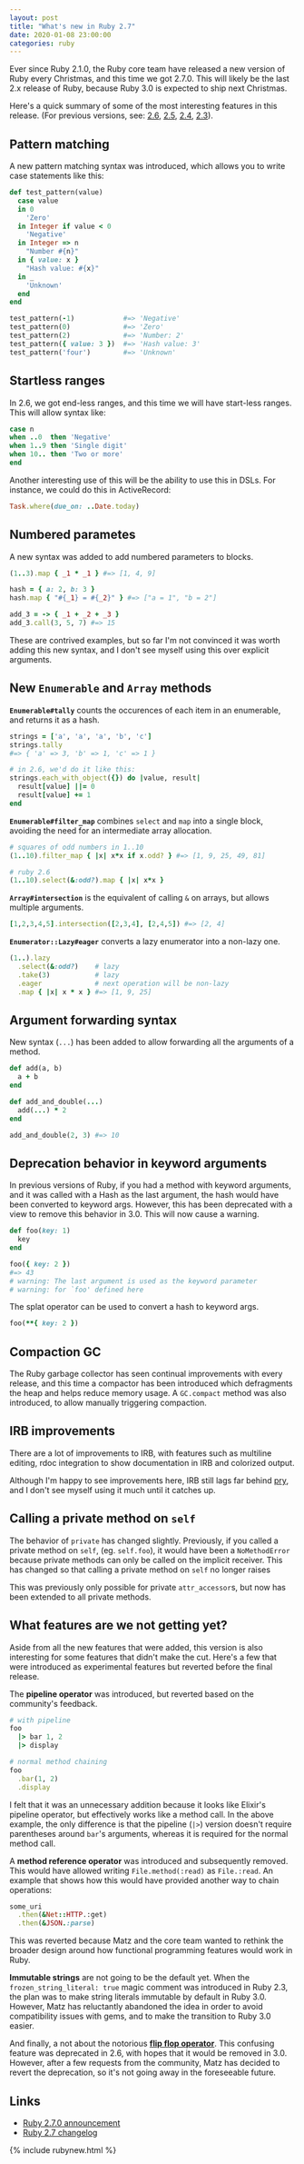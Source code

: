 ```yaml
---
layout: post
title: "What's new in Ruby 2.7"
date: 2020-01-08 23:00:00
categories: ruby
---
```


Ever since Ruby 2.1.0,
the Ruby core team have released a new version of Ruby every Christmas,
and this time we got 2.7.0.
This will likely be the last 2.x release of Ruby,
because Ruby 3.0 is expected to ship next Christmas.

Here's a quick summary
of some of the most interesting features in this release.
(For previous versions, see:
[2.6](/posts/ruby-2-6/),
[2.5](/posts/ruby-2-5-features/),
[2.4](/posts/ruby-2-4-features/),
[2.3](/posts/ruby-2-3-features/)).

## Pattern matching

A new pattern matching syntax was introduced,
which allows you to write case statements like this:

```ruby
def test_pattern(value)
  case value
  in 0
    'Zero'
  in Integer if value < 0
    'Negative'
  in Integer => n
    "Number #{n}"
  in { value: x }
    "Hash value: #{x}"
  in _
    'Unknown'
  end
end

test_pattern(-1)            #=> 'Negative'
test_pattern(0)             #=> 'Zero'
test_pattern(2)             #=> 'Number: 2'
test_pattern({ value: 3 })  #=> 'Hash value: 3'
test_pattern('four')        #=> 'Unknown'
```

## Startless ranges

In 2.6, we got end-less ranges,
and this time we will have start-less ranges.
This will allow syntax like:

```ruby
case n
when ..0  then 'Negative'
when 1..9 then 'Single digit'
when 10.. then 'Two or more'
end
```

Another interesting use of this
will be the ability to use this in DSLs.
For instance,
we could do this in ActiveRecord:

```ruby
Task.where(due_on: ..Date.today)
```

## Numbered parametes

A new syntax was added
to add numbered parameters to blocks.

```ruby
(1..3).map { _1 * _1 } #=> [1, 4, 9]

hash = { a: 2, b: 3 }
hash.map { "#{_1} = #{_2}" } #=> ["a = 1", "b = 2"]

add_3 = -> { _1 + _2 + _3 }
add_3.call(3, 5, 7) #=> 15
```

These are contrived examples,
but so far I'm not convinced it was worth adding this new syntax,
and I don't see myself using this over explicit arguments.

## New `Enumerable` and `Array` methods

**`Enumerable#tally`**
counts the occurences of each item in an enumerable,
and returns it as a hash.

```ruby
strings = ['a', 'a', 'a', 'b', 'c']
strings.tally
#=> { 'a' => 3, 'b' => 1, 'c' => 1 }

# in 2.6, we'd do it like this:
strings.each_with_object({}) do |value, result|
  result[value] ||= 0
  result[value] += 1
end
```

**`Enumerable#filter_map`** combines `select` and `map` into a single block,
avoiding the need for an intermediate array allocation.

```ruby
# squares of odd numbers in 1..10
(1..10).filter_map { |x| x*x if x.odd? } #=> [1, 9, 25, 49, 81]

# ruby 2.6
(1..10).select(&:odd?).map { |x| x*x }
```

**`Array#intersection`** is the equivalent of calling `&` on arrays,
but allows multiple arguments.

```ruby
[1,2,3,4,5].intersection([2,3,4], [2,4,5]) #=> [2, 4]
```

**`Enumerator::Lazy#eager`** converts a lazy enumerator into a non-lazy one.

```ruby
(1..).lazy
  .select(&:odd?)    # lazy
  .take(3)           # lazy
  .eager             # next operation will be non-lazy
  .map { |x| x * x } #=> [1, 9, 25]
```

## Argument forwarding syntax

New syntax (`...`) has been added to allow
forwarding all the arguments of a method.

```ruby
def add(a, b)
  a + b
end

def add_and_double(...)
  add(...) * 2
end

add_and_double(2, 3) #=> 10
```

## Deprecation behavior in keyword arguments

In previous versions of Ruby,
if you had a method with keyword arguments,
and it was called with a Hash as the last argument,
the hash would have been converted to keyword args.
However, this has been deprecated
with a view to remove this behavior in 3.0.
This will now cause a warning.

```ruby
def foo(key: 1)
  key
end

foo({ key: 2 })
#=> 43
# warning: The last argument is used as the keyword parameter
# warning: for `foo' defined here
```

The splat operator can be used to convert a hash to keyword args.

```ruby
foo(**{ key: 2 })
```

## Compaction GC

The Ruby garbage collector
has seen continual improvements with every release,
and this time a compactor has been introduced
which defragments the heap
and helps reduce memory usage.
A `GC.compact` method was also introduced,
to allow manually triggering compaction.

## IRB improvements

There are a lot of improvements to IRB,
with features such as
multiline editing,
rdoc integration to show documentation in IRB
and colorized output.

Although I'm happy to see improvements here,
IRB still lags far behind [pry](https://pryrepl.org/),
and I don't see myself using it much
until it catches up.

## Calling a private method on `self`

The behavior of `private` has changed slightly.
Previously, if you called a private method on `self`,
(eg. `self.foo`),
it would have been a `NoMethodError`
because private methods can only be called
on the implicit receiver.
This has changed so that
calling a private method on `self` no longer raises

This was previously only possible
for private `attr_accessor`s,
but now has been extended to all private methods.

## What features are we not getting yet?

Aside from all the new features that were added,
this version is also interesting
for some features that didn't make the cut.
Here's a few that were introduced as experimental features
but reverted before the final release.

The **pipeline operator** was introduced,
but reverted based on the community's feedback.

```ruby
# with pipeline
foo
  |> bar 1, 2
  |> display

# normal method chaining
foo
  .bar(1, 2)
  .display
```

I felt that it was an unnecessary addition
because it looks like Elixir's pipeline operator,
but effectively works like a method call.
In the above example,
the only difference is that
the pipeline (`|>`) version
doesn't require parentheses around `bar`'s arguments,
whereas it is required for the normal method call.

A **method reference operator** was introduced
and subsequently removed.
This would have allowed writing
`File.method(:read)` as `File.:read`.
An example that shows
how this would have
provided another way to chain operations:

```ruby
some_uri
  .then(&Net::HTTP.:get)
  .then(&JSON.:parse)
```

This was reverted because
Matz and the core team
wanted to rethink the broader design
around how functional programming features
would work in Ruby.

**Immutable strings** are not going to be the default yet.
When the `frozen_string_literal: true` magic comment
was introduced in Ruby 2.3,
the plan was to make string literals
immutable by default in Ruby 3.0.
However, Matz has reluctantly abandoned the idea
in order to avoid compatibility issues with gems,
and to make the transition to Ruby 3.0 easier.

And finally, a not about
the notorious **[flip flop operator](/posts/ruby-flip-flop/)**.
This confusing feature was deprecated in 2.6,
with hopes that it would be removed in 3.0.
However, after a few requests from the community,
Matz has decided to revert the deprecation,
so it's not going away in the foreseeable future.

## Links

- [Ruby 2.7.0 announcement](https://www.ruby-lang.org/en/news/2019/12/25/ruby-2-7-0-released/)
- [Ruby 2.7 changelog](https://github.com/ruby/ruby/blob/ruby_2_7/NEWS)

{% include rubynew.html %}

